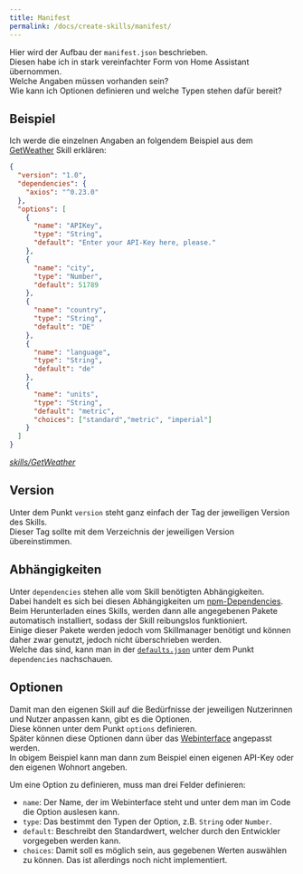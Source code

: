 ```yaml
---
title: Manifest
permalink: /docs/create-skills/manifest/
---
```


Hier wird der Aufbau der ``manifest.json`` beschrieben.  
Diesen habe ich in stark vereinfachter Form von Home Assistant übernommen.  
Welche Angaben müssen vorhanden sein?  
Wie kann ich Optionen definieren und welche Typen stehen dafür bereit?  

## Beispiel
Ich werde die einzelnen Angaben an folgendem Beispiel aus dem [GetWeather](https://github.com/fwehn/pp-voiceassistant/tree/main/src/server/skills/GetWeather) Skill erklären:   

````json
{
  "version": "1.0",
  "dependencies": {
    "axios": "^0.23.0"
  },
  "options": [
    {
      "name": "APIKey",
      "type": "String",
      "default": "Enter your API-Key here, please."
    },
    {
      "name": "city",
      "type": "Number",
      "default": 51789
    },
    {
      "name": "country",
      "type": "String",
      "default": "DE"
    },
    {
      "name": "language",
      "type": "String",
      "default": "de"
    },
    {
      "name": "units",
      "type": "String",
      "default": "metric",
      "choices": ["standard","metric", "imperial"]
    }
  ]
}
````
*[skills/GetWeather](https://github.com/fwehn/pp-voiceassistant/blob/main/src/server/skills/GetWeather/1.0/manifest.json)*

## Version
Unter dem Punkt ``version`` steht ganz einfach der Tag der jeweiligen Version des Skills.  
Dieser Tag sollte mit dem Verzeichnis der jeweiligen Version übereinstimmen.   

## Abhängigkeiten
Unter ``dependencies`` stehen alle vom Skill benötigten Abhängigkeiten.  
Dabei handelt es sich bei diesen Abhängigkeiten um [npm-Dependencies](https://docs.npmjs.com/cli/v8/configuring-npm/package-json#dependencies).  
Beim Herunterladen eines Skills, werden dann alle angegebenen Pakete automatisch installiert, sodass der Skill reibungslos funktioniert.  
Einige dieser Pakete werden jedoch vom Skillmanager benötigt und können daher zwar genutzt, jedoch nicht überschrieben werden.  
Welche das sind, kann man in der [``defaults.json``](https://github.com/fwehn/pp-voiceassistant/blob/main/src/client/defaults.json) unter dem Punkt ``dependencies`` nachschauen.

## Optionen
Damit man den eigenen Skill auf die Bedürfnisse der jeweiligen Nutzerinnen und Nutzer anpassen kann, gibt es die Optionen.  
Diese können unter dem Punkt ``options`` definieren.  
Später können diese Optionen dann über das [Webinterface](./../client/webinterface.md#details) angepasst werden.  
In obigem Beispiel kann man dann zum Beispiel einen eigenen API-Key oder den eigenen Wohnort angeben.  
  
Um eine Option zu definieren, muss man drei Felder definieren:  
- ``name``: Der Name, der im Webinterface steht und unter dem man im Code die Option auslesen kann.
- ``type``: Das bestimmt den Typen der Option, z.B. ``String`` oder ``Number``.  
- ``default``: Beschreibt den Standardwert, welcher durch den Entwickler vorgegeben werden kann.
- ``choices``: Damit soll es möglich sein, aus gegebenen Werten auswählen zu können. Das ist allerdings noch nicht implementiert.